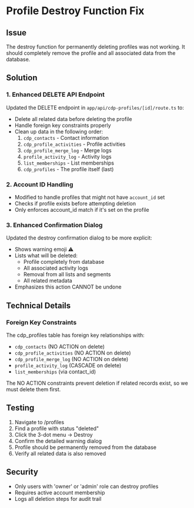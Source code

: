 # Profile Destroy Function Fix

## Issue
The destroy function for permanently deleting profiles was not working. It should completely remove the profile and all associated data from the database.

## Solution

### 1. Enhanced DELETE API Endpoint
Updated the DELETE endpoint in `app/api/cdp-profiles/[id]/route.ts` to:
- Delete all related data before deleting the profile
- Handle foreign key constraints properly
- Clean up data in the following order:
  1. `cdp_contacts` - Contact information
  2. `cdp_profile_activities` - Profile activities
  3. `cdp_profile_merge_log` - Merge logs
  4. `profile_activity_log` - Activity logs
  5. `list_memberships` - List memberships
  6. `cdp_profiles` - The profile itself (last)

### 2. Account ID Handling
- Modified to handle profiles that might not have `account_id` set
- Checks if profile exists before attempting deletion
- Only enforces account_id match if it's set on the profile

### 3. Enhanced Confirmation Dialog
Updated the destroy confirmation dialog to be more explicit:
- Shows warning emoji ⚠️
- Lists what will be deleted:
  - Profile completely from database
  - All associated activity logs
  - Removal from all lists and segments
  - All related metadata
- Emphasizes this action CANNOT be undone

## Technical Details

### Foreign Key Constraints
The cdp_profiles table has foreign key relationships with:
- `cdp_contacts` (NO ACTION on delete)
- `cdp_profile_activities` (NO ACTION on delete)
- `cdp_profile_merge_log` (NO ACTION on delete)
- `profile_activity_log` (CASCADE on delete)
- `list_memberships` (via contact_id)

The NO ACTION constraints prevent deletion if related records exist, so we must delete them first.

## Testing
1. Navigate to /profiles
2. Find a profile with status "deleted"
3. Click the 3-dot menu → Destroy
4. Confirm the detailed warning dialog
5. Profile should be permanently removed from the database
6. Verify all related data is also removed

## Security
- Only users with 'owner' or 'admin' role can destroy profiles
- Requires active account membership
- Logs all deletion steps for audit trail

